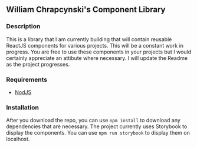 ## William Chrapcynski's Component Library

### Description

This is a library that I am currently building that will contain reusable ReactJS components for various projects. This will be a constant work in progress. You are free to use these components in your projects but I would certainly appreciate an attibute where necessary. I will update the Readme as the project progresses.

### Requirements

* [NodJS](https://nodejs.org/en/)

### Installation

After you download the repo, you can use `npm install` to download any dependencies that are necessary. The project currently uses Storybook to display the components. You can use `npm run storybook` to display them on localhost.
